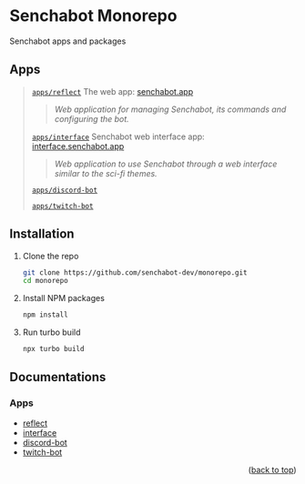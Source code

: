 # Senchabot Monorepo
Senchabot apps and packages

## Apps
> [`apps/reflect`](./apps/reflect) The web app: [senchabot.app](https://senchabot.app/)
>
> > _Web application for managing Senchabot, its commands and configuring the bot._ 
>
> [`apps/interface`](./apps/interface) Senchabot web interface app: [interface.senchabot.app](https://interface.senchabot.app/)
>
> > _Web application to use Senchabot through a web interface similar to the sci-fi themes._
>
> [`apps/discord-bot`](./apps/twitch-bot)
>
> [`apps/twitch-bot`](./apps/twitch-bot)

## Installation

1. Clone the repo
   ```sh
   git clone https://github.com/senchabot-dev/monorepo.git
   cd monorepo
   ```
2. Install NPM packages
   ```sh
   npm install
   ```
3. Run turbo build
   ```sh
   npx turbo build
   ```

## Documentations
### Apps
   * [reflect](./apps/reflect/README.md)
   * [interface](./apps/interface/README.md)
   * [discord-bot](./apps/discord-bot/README.md)
   * [twitch-bot](./apps/twitch-bot/README.md)

<p align="right">(<a href="#readme-top">back to top</a>)</p>

